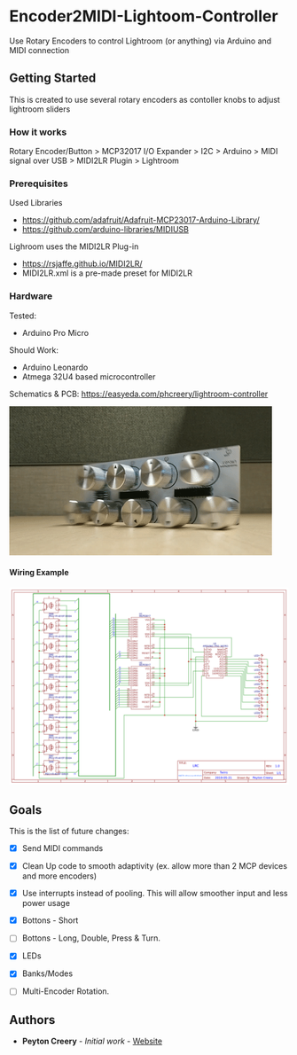 # Encoder2MIDI-Lightoom-Controller
Use Rotary Encoders to control Lightroom (or anything) via Arduino and MIDI connection

## Getting Started

This is created to use several rotary encoders as contoller knobs to adjust lightroom sliders

### How it works

Rotary Encoder/Button > MCP32017 I/O Expander > I2C > Arduino > MIDI signal over USB > MIDI2LR Plugin > Lightroom

### Prerequisites

Used Libraries
 - https://github.com/adafruit/Adafruit-MCP23017-Arduino-Library/
 - https://github.com/arduino-libraries/MIDIUSB

Lighroom uses the MIDI2LR Plug-in
 - https://rsjaffe.github.io/MIDI2LR/
 - MIDI2LR.xml is a pre-made preset for MIDI2LR

### Hardware

Tested:
 - Arduino Pro Micro

Should Work:
 - Arduino Leonardo
 - Atmega 32U4 based microcontroller

Schematics & PCB: https://easyeda.com/phcreery/lightroom-controller

![](Images/continous-cropped.gif)


#### Wiring Example

![](Images/Schematic.png)



## Goals
This is the list of future changes:

 - [X] Send MIDI commands
 - [X] Clean Up code to smooth adaptivity (ex. allow more than 2 MCP devices and more encoders)
 - [x] Use interrupts instead of pooling. This will allow smoother input and less power usage
 - [X] Bottons - Short
 - [ ] Bottons - Long, Double, Press & Turn.
 - [X] LEDs
 - [X] Banks/Modes
 - [ ] Multi-Encoder Rotation.



## Authors

* **Peyton Creery** - *Initial work* - [Website](https://twinsphotography.net)
